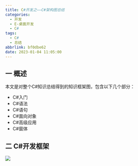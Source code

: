 ```yaml
---
title: C#开发之——C#架构图总结
categories:
  - 开发
  - E-桌面开发
  - C#
tags:
  - C#
  - 总结
abbrlink: bf0dbe62
date: 2023-01-04 11:05:00
---
```

## 一 概述

本文是对整个C#知识总结得到的知识框架图，包含以下几个部分：

* C#入门
* C#语法
* C#语句
* C#面向对象
* C#高级应用
* C#窗体

<!--more-->

## 二 C#开发框架

![][1]

[1]:https://cdn.staticaly.com/gh/PGzxc/CDN/master/blog-image/csharp-all-xmind-summary.png